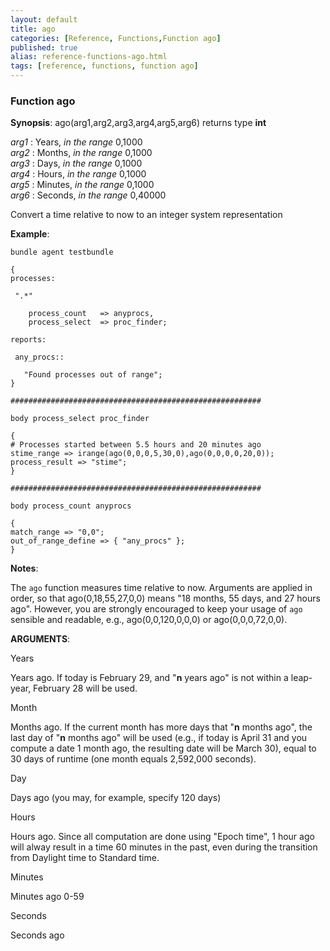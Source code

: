 ```yaml
---
layout: default
title: ago
categories: [Reference, Functions,Function ago]
published: true
alias: reference-functions-ago.html
tags: [reference, functions, function ago]
---
```


### Function ago

**Synopsis**: ago(arg1,arg2,arg3,arg4,arg5,arg6) returns type **int**

  
 *arg1* : Years, *in the range* 0,1000   
 *arg2* : Months, *in the range* 0,1000   
 *arg3* : Days, *in the range* 0,1000   
 *arg4* : Hours, *in the range* 0,1000   
 *arg5* : Minutes, *in the range* 0,1000   
 *arg6* : Seconds, *in the range* 0,40000   

Convert a time relative to now to an integer system representation

**Example**:  
   

```cf3
bundle agent testbundle

{
processes:

 ".*"

    process_count   => anyprocs,
    process_select  => proc_finder;

reports:

 any_procs::

   "Found processes out of range";
}

########################################################

body process_select proc_finder

{
# Processes started between 5.5 hours and 20 minutes ago
stime_range => irange(ago(0,0,0,5,30,0),ago(0,0,0,0,20,0));
process_result => "stime";
}

########################################################

body process_count anyprocs

{
match_range => "0,0";
out_of_range_define => { "any_procs" };
}
```

**Notes**:  
   

The `ago` function measures time relative to now. Arguments are applied
in order, so that ago(0,18,55,27,0,0) means "18 months, 55 days, and 27
hours ago". However, you are strongly encouraged to keep your usage of
`ago` sensible and readable, e.g., ago(0,0,120,0,0,0) or
ago(0,0,0,72,0,0).

**ARGUMENTS**:

Years

Years ago. If today is February 29, and "**n** years ago" is not within
a leap-year, February 28 will be used.   

Month

Months ago. If the current month has more days that "**n** months ago",
the last day of "**n** months ago" will be used (e.g., if today is April
31 and you compute a date 1 month ago, the resulting date will be March
30), equal to 30 days of runtime (one month equals 2,592,000 seconds).
  

Day

Days ago (you may, for example, specify 120 days)   

Hours

Hours ago. Since all computation are done using "Epoch time", 1 hour ago
will alway result in a time 60 minutes in the past, even during the
transition from Daylight time to Standard time.   

Minutes

Minutes ago 0-59   

Seconds

Seconds ago
